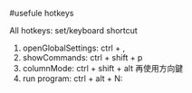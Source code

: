 #usefule hotkeys

All hotkeys: set/keyboard shortcut

1. openGlobalSettings: ctrl + , 
1. showCommands:       ctrl + shift + p 
1. columnMode:         ctrl + shift + alt 再使用方向鍵
1. run program:        ctrl + alt + N: 